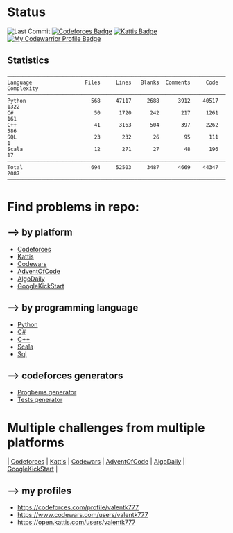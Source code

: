 
#
# Status

<!-- ![visitor badge](https://visitor-badge.glitch.me/badge?page_id=valentk777.Competitive-Programming) -->
![Last Commit](https://img.shields.io/github/last-commit/valentk777/Competitive-Programming.svg)
[![Codeforces Badge](https://badges.joonhyung.xyz/codeforces/valentk777.svg)](https://codeforces.com/profile/valentk777)
[![Kattis Badge](https://img.shields.io/badge/Kattis-214-COLOR.svg)](https://open.kattis.com/users/valentk777)
[![My Codewarrior Profile Badge](https://www.codewars.com/users/valentk777/badges/micro)](https://www.codewars.com/users/valentk777)


## Statistics
<!--
brew install scc
scc -i cpp,cs,py,sc,sql AdventOfCode Algodaily Codeforces Codewars GoogleKickStart Kattis/
-->

```
───────────────────────────────────────────────────────────────────────────────
Language                 Files     Lines   Blanks  Comments     Code Complexity
───────────────────────────────────────────────────────────────────────────────
Python                     568     47117     2688      3912    40517       1322
C#                          50      1720      242       217     1261        161
C++                         41      3163      504       397     2262        586
SQL                         23       232       26        95      111          1
Scala                       12       271       27        48      196         17
───────────────────────────────────────────────────────────────────────────────
Total                      694     52503     3487      4669    44347       2087
───────────────────────────────────────────────────────────────────────────────
```


#
# Find problems in repo:

## --> by platform

* [Codeforces](https://github.com/valentk777/Competitive-Programming/search?q=tag-codeforces)
* [Kattis](https://github.com/valentk777/Competitive-Programming/search?q=tag-kattis)
* [Codewars](https://github.com/valentk777/Competitive-Programming/search?q=tag-codewars)
* [AdventOfCode](https://github.com/valentk777/Competitive-Programming/search?q=tag-adventofcode)
* [AlgoDaily](https://github.com/valentk777/Competitive-Programming/search?q=tag-algodaily)
* [GoogleKickStart](https://github.com/valentk777/Competitive-Programming/search?q=tag-google-kickstart)

## --> by programming language

* [Python](https://github.com/valentk777/Competitive-Programming/search?l=python)
* [C#](https://github.com/valentk777/Competitive-Programming/search?l=C%23)
* [C++](https://github.com/valentk777/Competitive-Programming/search?l=cpp)
* [Scala](https://github.com/valentk777/Competitive-Programming/search?l=scala)
* [Sql](https://github.com/valentk777/Competitive-Programming/search?l=sql)

## --> codeforces generators
* [Progbems generator](https://github.com/valentk777/Competitive-Programming/blob/main/Codeforces/Python/PROBLEM_GENERATOR.py)
* [Tests generator](https://github.com/valentk777/Competitive-Programming/blob/main/Codeforces/Python/TESTS_GENERATOR.py)

#
# Multiple challenges from multiple platforms

| [Codeforces](https://codeforces.com/)
| [Kattis](https://open.kattis.com/)
| [Codewars](https://www.codewars.com/dashboard)
| [AdventOfCode](https://adventofcode.com)
| [AlgoDaily](https://algodaily.com/dashboard)
| [GoogleKickStart](https://codingcompetitions.withgoogle.com)
|


## --> my profiles

* https://codeforces.com/profile/valentk777
* https://www.codewars.com/users/valentk777
* https://open.kattis.com/users/valentk777
